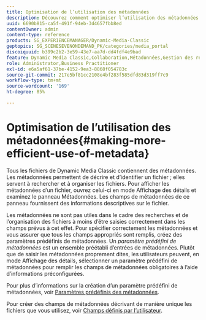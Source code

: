 ```yaml
---
title: Optimisation de l’utilisation des métadonnées
description: Découvrez comment optimiser l’utilisation des métadonnées.
uuid: 6690b815-ca5f-491f-94eb-3d4657fbb8ed
contentOwner: admin
content-type: reference
products: SG_EXPERIENCEMANAGER/Dynamic-Media-Classic
geptopics: SG_SCENESEVENONDEMAND_PK/categories/media_portal
discoiquuid: b399c2b2-3e59-43e7-aa7d-dd4fdf4e9bad
feature: Dynamic Media Classic,Collaboration,Métadonnées,Gestion des ressources
role: Administrator,Business Practitioner
exl-id: e6a5af61-37be-4152-9ea3-8868f054783c
source-git-commit: 217e5bf81cc2108e4bf283f585dfd83d319ff7c9
workflow-type: tm+mt
source-wordcount: '169'
ht-degree: 85%

---
```


# Optimisation de l’utilisation des métadonnées{#making-more-efficient-use-of-metadata}

Tous les fichiers de Dynamic Media Classic contiennent des métadonnées. Les métadonnées permettent de décrire et d’identifier un fichier ; elles servent à rechercher et à organiser les fichiers. Pour afficher les métadonnées d’un fichier, ouvrez celui-ci en mode Affichage des détails et examinez le panneau Métadonnées. Les champs de métadonnées de ce panneau fournissent des informations descriptives sur le fichier.

Les métadonnées ne sont pas utiles dans le cadre des recherches et de l’organisation des fichiers à moins d’être saisies correctement dans les champs prévus à cet effet. Pour spécifier correctement les métadonnées et vous assurer que tous les champs appropriés sont remplis, créez des paramètres prédéfinis de métadonnées. Un *paramètre prédéfini de métadonnées* est un ensemble préétabli d’entrées de métadonnées. Plutôt que de saisir les métadonnées proprement dites, les utilisateurs peuvent, en mode Affichage des détails, sélectionner un paramètre prédéfini de métadonnées pour remplir les champs de métadonnées obligatoires à l’aide d’informations préconfigurées.

Pour plus d’informations sur la création d’un paramètre prédéfini de métadonnées, voir [Paramètres prédéfinis des métadonnées](application-setup.md#metadata_presets).

Pour créer des champs de métadonnées décrivant de manière unique les fichiers que vous utilisez, voir [Champs définis par l’utilisateur](application-setup.md#user_defined_fields).
